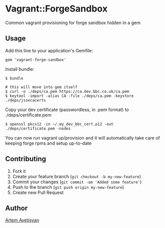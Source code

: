 # Vagrant::ForgeSandbox

Common vagrant provisioning for forge sandbox hidden in a gem

## Usage

Add this line to your application's Gemfile:

    gem 'vagrant-forge-sandbox'

Install bundle:

    $ bundle

    # this will move into gem itself
    $ curl -o ./deps/ca.pem https://ca.dev.bbc.co.uk/ca.pem
    $ keytool -import -alias CA -file ./deps/ca.pem -keystore ./deps/jssecacerts

Copy your dev certificate (passwordless, in .pem format) to ./deps/certificate.pem
  
    $ openssl pkcs12 -in ~/.my_dev_bbc_cert.p12 -out ./deps/certificate.pem -nodes

You can now run vagrant up/provision and it will automatically take care of keeping forge rpms and setup up-to-date

## Contributing

1. Fork it
2. Create your feature branch (`git checkout -b my-new-feature`)
3. Commit your changes (`git commit -am 'Added some feature'`)
4. Push to the branch (`git push origin my-new-feature`)
5. Create new Pull Request

## Author

[Artem Avetisyan](https://github.com/artemave)
